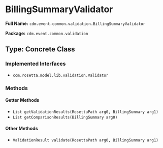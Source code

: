 # BillingSummaryValidator

**Full Name:** `cdm.event.common.validation.BillingSummaryValidator`

**Package:** `cdm.event.common.validation`

## Type: Concrete Class

### Implemented Interfaces

- `com.rosetta.model.lib.validation.Validator`

### Methods

#### Getter Methods

- `List getValidationResults(RosettaPath arg0, BillingSummary arg1)`
- `List getComparisonResults(BillingSummary arg0)`

#### Other Methods

- `ValidationResult validate(RosettaPath arg0, BillingSummary arg1)`

